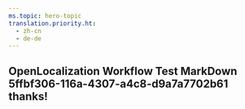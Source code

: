 ```yaml
---
ms.topic: hero-topic
translation.priority.ht: 
  - zh-cn
  - de-de
---
```

## OpenLocalization Workflow Test MarkDown 5ffbf306-116a-4307-a4c8-d9a7a7702b61 thanks!
